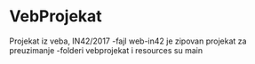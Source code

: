 # VebProjekat
Projekat iz veba, IN42/2017
-fajl web-in42 je zipovan projekat za preuzimanje
-folderi vebprojekat i resources su main
